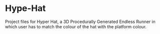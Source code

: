 # Hype-Hat
Project files for Hyper Hat, a 3D Procedurally Generated Endless Runner in which user has to match the colour of the hat with the platform colour. 
